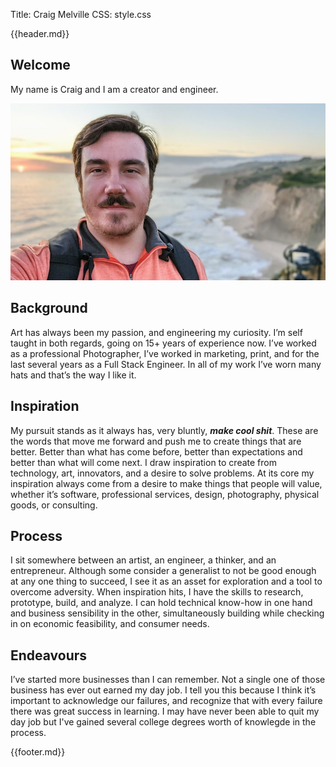 Title: Craig Melville
CSS: style.css

{{header.md}}

## Welcome

My name is Craig and I am a creator and engineer.

![](./images/profile.jpg)

## Background

Art has always been my passion, and engineering my curiosity. I’m self taught in both regards, going on 15+ years of experience now. I’ve worked as a professional Photographer, I’ve worked in marketing, print, and for the last several years as a Full Stack Engineer. In all of my work I’ve worn many hats and that’s the way I like it.

## Inspiration

My pursuit stands as it always has, very bluntly, **_make cool shit_**. These are the words that move me forward and push me to create things that are better. Better than what has come before, better than expectations and better than what will come next. I draw inspiration to create from technology, art, innovators, and a desire to solve problems. At its core my inspiration always come from a desire to make things that people will value, whether it’s software, professional services, design, photography, physical goods, or consulting.

## Process

I sit somewhere between an artist, an engineer, a thinker, and an entrepreneur. Although some consider a generalist to not be good enough at any one thing to succeed, I see it as an asset for exploration and a tool to overcome adversity. When inspiration hits, I have the skills to research, prototype, build, and analyze. I can hold technical know-how in one hand and business sensibility in the other, simultaneously building while checking in on economic feasibility, and consumer needs.

## Endeavours

I’ve started more businesses than I can remember. Not a single one of those business has ever out earned my day job. I tell you this because I think it’s important to acknowledge our failures, and recognize that with every failure there was great success in learning. I may have never been able to quit my day job but I've gained several college degrees worth of knowlegde in the process.

{{footer.md}}
